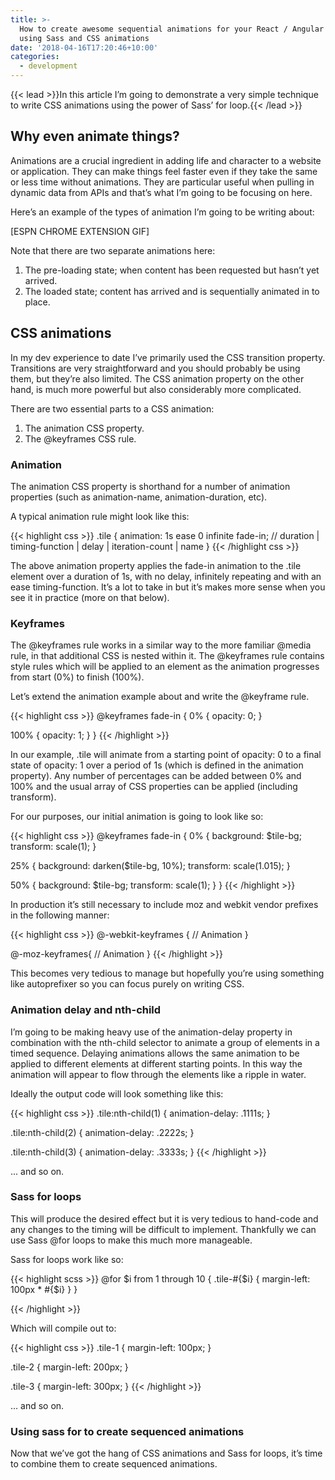 ```yaml
---
title: >-
  How to create awesome sequential animations for your React / Angular / Vue app
  using Sass and CSS animations
date: '2018-04-16T17:20:46+10:00'
categories:
  - development
---
```

{{< lead >}}In this article I’m going to demonstrate a very simple technique to write CSS animations using the power of Sass’ for loop.{{< /lead >}}

## Why even animate things?

Animations are a crucial ingredient in adding life and character to a website or application. They can make things feel faster even if they take the same or less time without animations. They are particular useful when pulling in dynamic data from APIs and that’s what I’m going to be focusing on here.

Here’s an example of the types of animation I’m going to be writing about:

[ESPN CHROME EXTENSION GIF]

Note that there are two separate animations here:

1. The pre-loading state; when content has been requested but hasn’t yet arrived.
2. The loaded state; content has arrived and is sequentially animated in to place.

## CSS animations

In my dev experience to date I’ve primarily used the CSS transition property. Transitions are very straightforward and you should probably be using them, but they’re also limited. The CSS animation property on the other hand, is much more powerful but also considerably more complicated.

There are two essential parts to a CSS animation:

1. The animation CSS property.
2. The @keyframes CSS rule.

### Animation

The animation CSS property is shorthand for a number of animation properties (such as animation-name, animation-duration, etc).

A typical animation rule might look like this:

{{< highlight css >}}
.tile {
  animation: 1s ease 0 infinite fade-in;
  // duration | timing-function | delay | iteration-count | name
}
{{< /highlight css >}}

The above animation property applies the fade-in animation to the .tile element over a duration of 1s, with no delay, infinitely repeating and with an ease timing-function. It’s a lot to take in but it’s makes more sense when you see it in practice (more on that below).

### Keyframes

The @keyframes rule works in a similar way to the more familiar @media rule, in that additional CSS is nested within it. The @keyframes rule contains style rules which will be applied to an element as the animation progresses from start (0%) to finish (100%).

Let’s extend the animation example about and write the @keyframe rule.

{{< highlight css >}}
@keyframes fade-in {
  0% {
    opacity: 0;
  }

  100% {
    opacity: 1;
  }
}
{{< /highlight >}}

In our example, .tile will animate from a starting point of opacity: 0 to a final state of opacity: 1 over a period of 1s (which is defined in the animation property). Any number of percentages can be added between 0% and 100% and the usual array of CSS properties can be applied (including transform).

For our purposes, our initial animation is going to look like so:

{{< highlight css >}}
@keyframes fade-in {
  0% {
    background: $tile-bg;
    transform: scale(1);
  }
  
  25% {
    background: darken($tile-bg, 10%);
    transform: scale(1.015);
  }
  
  50% {
    background: $tile-bg;
    transform: scale(1);
  }
}
{{< /highlight >}}

In production it’s still necessary to include moz and webkit vendor prefixes in the following manner:

{{< highlight css >}}
@-webkit-keyframes {
  // Animation
}

@-moz-keyframes{
  // Animation
}
{{< /highlight >}}

This becomes very tedious to manage but hopefully you’re using something like autoprefixer so you can focus purely on writing CSS.

### Animation delay and nth-child

I’m going to be making heavy use of the animation-delay property in combination with the nth-child selector to animate a group of elements in a timed sequence. Delaying animations allows the same animation to be applied to different elements at different starting points. In this way the animation will appear to flow through the elements like a ripple in water.

Ideally the output code will look something like this:

{{< highlight css >}}
.tile:nth-child(1) {
  animation-delay: .1111s;
}

.tile:nth-child(2) {
  animation-delay: .2222s;
}

.tile:nth-child(3) {
  animation-delay: .3333s;
}
{{< /highlight >}}

... and so on. 

### Sass for loops

This will produce the desired effect but it is very tedious to hand-code and any changes to the timing will be difficult to implement. Thankfully we can use Sass @for loops to make this much more manageable.

Sass for loops work like so:

{{< highlight scss >}}
@for $i from 1 through 10 {
  .tile-#{$i} {
    margin-left: 100px * #{$i}
  }
}

{{< /highlight >}}

Which will compile out to:

{{< highlight css >}}
.tile-1 {
  margin-left: 100px;
}

.tile-2 {
  margin-left: 200px;
}

.tile-3 {
  margin-left: 300px;
}
{{< /highlight >}}

... and so on.

### Using sass for to create sequenced animations

Now that we’ve got the hang of CSS animations and Sass for loops, it’s time to combine them to create sequenced animations.
